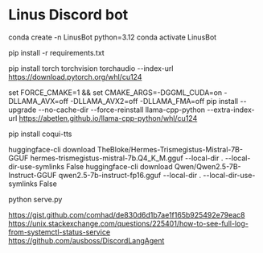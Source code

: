 # Linus Discord bot
conda create -n LinusBot python=3.12
conda activate LinusBot

pip install -r requirements.txt

pip install torch torchvision torchaudio --index-url https://download.pytorch.org/whl/cu124

set FORCE_CMAKE=1 && set CMAKE_ARGS=-DGGML_CUDA=on -DLLAMA_AVX=off -DLLAMA_AVX2=off -DLLAMA_FMA=off
pip install --upgrade --no-cache-dir --force-reinstall llama-cpp-python --extra-index-url https://abetlen.github.io/llama-cpp-python/whl/cu124

pip install coqui-tts

huggingface-cli download TheBloke/Hermes-Trismegistus-Mistral-7B-GGUF hermes-trismegistus-mistral-7b.Q4_K_M.gguf --local-dir . --local-dir-use-symlinks False
huggingface-cli download Qwen/Qwen2.5-7B-Instruct-GGUF qwen2.5-7b-instruct-fp16.gguf --local-dir . --local-dir-use-symlinks False

python serve.py

https://gist.github.com/comhad/de830d6d1b7ae1f165b925492e79eac8
https://unix.stackexchange.com/questions/225401/how-to-see-full-log-from-systemctl-status-service
https://github.com/ausboss/DiscordLangAgent